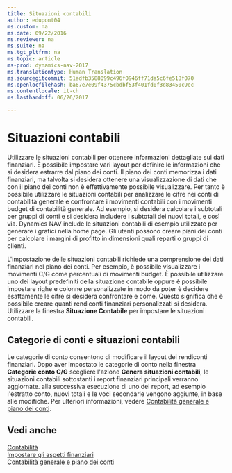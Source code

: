 ```yaml
---
title: Situazioni contabili
author: edupont04
ms.custom: na
ms.date: 09/22/2016
ms.reviewer: na
ms.suite: na
ms.tgt_pltfrm: na
ms.topic: article
ms-prod: dynamics-nav-2017
ms.translationtype: Human Translation
ms.sourcegitcommit: 51adfb3588099c496f0946ff71da5c6fe518f070
ms.openlocfilehash: ba67e7e09f4375cbdbf53f401fd0f3d83450c9ec
ms.contentlocale: it-ch
ms.lasthandoff: 06/26/2017

---
```


# <a name="account-schedules"></a>Situazioni contabili
Utilizzare le situazioni contabili per ottenere informazioni dettagliate sui dati finanziari. È possibile impostare vari layout per definire le informazioni che si desidera estrarre dal piano dei conti. Il piano dei conti memorizza i dati finanziari, ma talvolta si desidera ottenere una visualizzazione di dati che con il piano dei conti non è effettivamente possibile visualizzare. Per tanto è possibile utilizzare le situazioni contabili per analizzare le cifre nei conti di contabilità generale e confrontare i movimenti contabili con i movimenti budget di contabilità generale.
Ad esempio, si desidera calcolare i subtotali per gruppi di conti e si desidera includere i subtotali dei nuovi totali, e così via.
Dynamics NAV include le situazioni contabili di esempio utilizzate per generare i grafici nella home page. Gli utenti possono creare piani dei conti per calcolare i margini di profitto in dimensioni quali reparti o gruppi di clienti.  

L'impostazione delle situazioni contabili richiede una comprensione dei dati finanziari nel piano dei conti.
Per esempio, è possibile visualizzare i movimenti C/G come percentuali di movimenti budget.
È possibile utilizzare uno dei layout predefiniti della situazione contabile oppure è possibile impostare righe e colonne personalizzate in modo da poter è decidere esattamente le cifre si desidera confrontare e come.
Questo significa che è possibile creare quanti rendiconti finanziari personalizzati si desidera. Utilizzare la finestra **Situazione Contabile** per impostare le situazioni contabili.  

## <a name="account-categories-and-account-schedules"></a>Categorie di conti e situazioni contabili
Le categorie di conto consentono di modificare il layout dei rendiconti finanziari. Dopo aver impostato le categorie di conto nella finestra **Categorie conto C/G** scegliere l'azione **Genera situazioni contabili**, le situazioni contabili sottostanti i report finanziari principali verranno aggiornate. alla successiva esecuzione di uno dei report, ad esempio l'estratto conto, nuovi totali e le voci secondarie vengono aggiunte, in base alle modifiche. Per ulteriori informazioni, vedere [Contabilità generale e piano dei conti](finance-setup-general-ledger.md).    
## <a name="see-also"></a>Vedi anche
[Contabilità](finance-setup.md)  
[Impostare gli aspetti finanziari](finance-setup-setup-finance-setup.md)  
[Contabilità generale e piano dei conti](finance-setup-general-ledger.md)  

